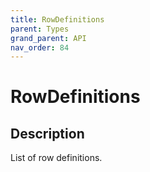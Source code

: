 ```yaml
---
title: RowDefinitions
parent: Types
grand_parent: API
nav_order: 84
---
```


# RowDefinitions

## Description

List of row definitions.
